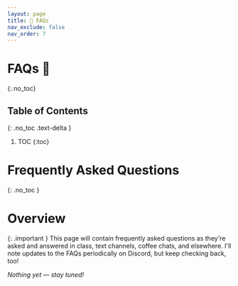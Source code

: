 ```yaml
---
layout: page
title: 🙋 FAQs
nav_exclude: false
nav_order: 7
---
```


# FAQs 🙋 
{:.no_toc}

## Table of Contents
{: .no_toc .text-delta }

1. TOC
{:toc}

# Frequently Asked Questions
{: .no_toc }

# Overview

{: .important }
This page will contain frequently asked questions as they're asked and answered in class, text channels, coffee chats, and elsewhere. I'll note updates to the FAQs periodically on Discord, but keep checking back, too!

*Nothing yet &mdash; stay tuned!*